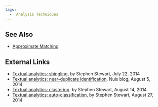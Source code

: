 ```yaml
---
tags:
  -  Analysis Techniques
---
```

## See Also

- [Approximate Matching](approximate_matching.md)

## External Links

- [Textual analytics:
  shingling](http://blog.nuix.com/2014/07/22/textual-analytics-shingling/),
  by Stephen Stewart, July 22, 2014
- [Textual analytics: near-duplicate
  identification](http://blog.nuix.com/2014/08/05/textual-analytics-near-duplicate-identification/),
  Nuix blog, August 5, 2014
- [Textual analytics:
  clustering](http://blog.nuix.com/2014/08/14/textual-analytics-clustering/),
  by Stephen Stewart, August 14, 2014
- [Textual analytics:
  auto-classification](http://blog.nuix.com/2014/08/27/textual-analytics-auto-classification/),
  by Stephen Stewart, August 27, 2014

